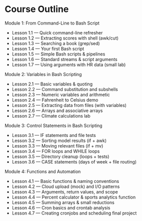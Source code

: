 # Course Outline

Module 1: From Command-Line to Bash Script
- Lesson 1.1 — Quick command-line refresher
- Lesson 1.2 — Extracting scores with shell (awk/cut)
- Lesson 1.3 — Searching a book (grep/sed)
- Lesson 1.4 — Your first Bash script
- Lesson 1.5 — Simple Bash scripts & pipelines
- Lesson 1.6 — Standard streams & script arguments
- Lesson 1.7 — Using arguments with HR data (small lab)

Module 2: Variables in Bash Scripting
- Lesson 2.1 — Basic variables & quoting
- Lesson 2.2 — Command substitution and subshells
- Lesson 2.3 — Numeric variables and arithmetic
- Lesson 2.4 — Fahrenheit to Celsius demo
- Lesson 2.5 — Extracting data from files (with variables)
- Lesson 2.6 — Arrays and associative arrays
- Lesson 2.7 — Climate calculations lab

Module 3: Control Statements in Bash Scripting
- Lesson 3.1 — IF statements and file tests
- Lesson 3.2 — Sorting model results (if + awk)
- Lesson 3.3 — Moving relevant files (if + mv)
- Lesson 3.4 — FOR loops and WHILE loops
- Lesson 3.5 — Directory cleanup (loops + tests)
- Lesson 3.6 — CASE statements (days of week + file routing)

Module 4: Functions and Automation
- Lesson 4.1 — Basic functions & naming conventions
- Lesson 4.2 — Cloud upload (mock) and I/O patterns
- Lesson 4.3 — Arguments, return values, and scope
- Lesson 4.4 — Percent calculator & sports analytics function
- Lesson 4.5 — Summing arrays & small reductions
- Lesson 4.6 — Cron basics and crontab analysis
- Lesson 4.7 — Creating cronjobs and scheduling final project